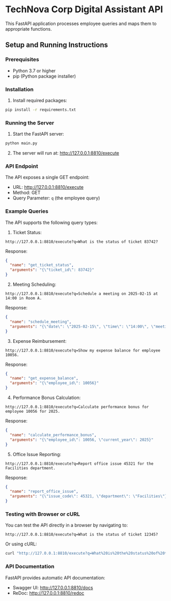 # TechNova Corp Digital Assistant API

This FastAPI application processes employee queries and maps them to appropriate functions.

## Setup and Running Instructions

### Prerequisites
- Python 3.7 or higher
- pip (Python package installer)

### Installation

1. Install required packages:
```bash
pip install -r requirements.txt
```

### Running the Server

1. Start the FastAPI server:
```bash
python main.py
```

2. The server will run at: http://127.0.0.1:8810/execute

### API Endpoint

The API exposes a single GET endpoint:
- URL: http://127.0.0.1:8810/execute
- Method: GET
- Query Parameter: `q` (the employee query)

### Example Queries

The API supports the following query types:

1. Ticket Status:
```
http://127.0.0.1:8810/execute?q=What is the status of ticket 83742?
```
Response:
```json
{
  "name": "get_ticket_status",
  "arguments": "{\"ticket_id\": 83742}"
}
```

2. Meeting Scheduling:
```
http://127.0.0.1:8810/execute?q=Schedule a meeting on 2025-02-15 at 14:00 in Room A.
```
Response:
```json
{
  "name": "schedule_meeting",
  "arguments": "{\"date\": \"2025-02-15\", \"time\": \"14:00\", \"meeting_room\": \"Room A\"}"
}
```

3. Expense Reimbursement:
```
http://127.0.0.1:8810/execute?q=Show my expense balance for employee 10056.
```
Response:
```json
{
  "name": "get_expense_balance",
  "arguments": "{\"employee_id\": 10056}"
}
```

4. Performance Bonus Calculation:
```
http://127.0.0.1:8810/execute?q=Calculate performance bonus for employee 10056 for 2025.
```
Response:
```json
{
  "name": "calculate_performance_bonus",
  "arguments": "{\"employee_id\": 10056, \"current_year\": 2025}"
}
```

5. Office Issue Reporting:
```
http://127.0.0.1:8810/execute?q=Report office issue 45321 for the Facilities department.
```
Response:
```json
{
  "name": "report_office_issue",
  "arguments": "{\"issue_code\": 45321, \"department\": \"Facilities\"}"
}
```

### Testing with Browser or cURL

You can test the API directly in a browser by navigating to:
```
http://127.0.0.1:8810/execute?q=What is the status of ticket 12345?
```

Or using cURL:
```bash
curl "http://127.0.0.1:8810/execute?q=What%20is%20the%20status%20of%20ticket%2012345?"
```

### API Documentation

FastAPI provides automatic API documentation:
- Swagger UI: http://127.0.0.1:8810/docs
- ReDoc: http://127.0.0.1:8810/redoc
